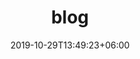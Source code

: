 ---
title: "blog"
date: 2019-10-29T13:49:23+06:00
draft: false

# meta description
description: "Sezione blog"

# type
type : "blog"
---